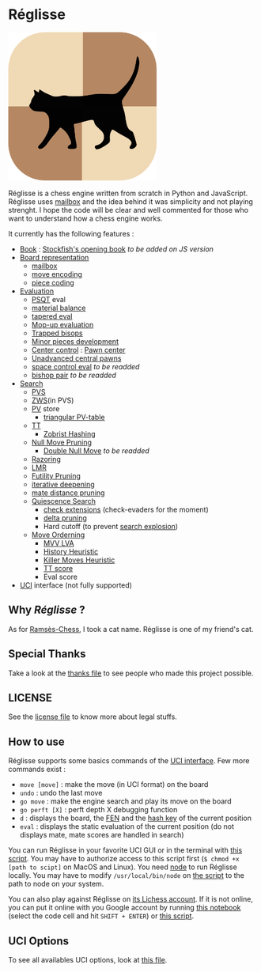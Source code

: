 # Réglisse

<img src="./logo/logo.svg" width="300" height="300">

Réglisse is a chess engine written from scratch in Python and JavaScript.\
Réglisse uses [mailbox](https://www.chessprogramming.org/Mailbox) and the idea behind it was simplicity and not playing strenght. I hope the code will be clear and well commented for those who want to understand how a chess engine works.


It currently has the following features :

- [Book](https://www.chessprogramming.org/Opening_Book) : [Stockfish](https://github.com/official-stockfish/Stockfish)['s opening book](https://github.com/official-stockfish/books) _to be added on JS version_
- [Board representation](https://www.chessprogramming.org/Board_Representation)
    - [mailbox](https://www.chessprogramming.org/Mailbox)
    - [move encoding](https://www.chessprogramming.org/Encoding_Moves)
    - [piece coding](https://www.chessprogramming.org/Pieces)
- [Evaluation](https://www.chessprogramming.org/Evaluation)
    - [PSQT](https://www.chessprogramming.org/Piece-Square_Tables) eval
    - [material balance](https://www.chessprogramming.org/Material)
    - [tapered eval](https://www.chessprogramming.org/Tapered_Eval)
    - [Mop-up evaluation](https://www.chessprogramming.org/Mop-up_Evaluation)
    - [Trapped bisops](https://www.chessprogramming.org/Trapped_Pieces)
    - [Minor pieces development](https://www.chessprogramming.org/Development)
    - [Center control](https://www.chessprogramming.org/Center_Control) : [Pawn center](https://www.chessprogramming.org/Pawn_Center)
    - [Unadvanced central pawns](https://www.chessprogramming.org/Development#Eval_Considerations)
    - [space control eval](https://www.chessprogramming.org/Space) _to be readded_
    - [bishop pair](https://www.chessprogramming.org/Bishop_Pair) _to be readded_
- [Search](https://www.chessprogramming.org/Search)
    - [PVS](https://www.chessprogramming.org/Principal_Variation_Search)
    - [ZWS](https://www.chessprogramming.org/Principal_Variation_Search)(in PVS)
    - [PV](https://www.chessprogramming.org/Principal_Variation) store
        - [triangular PV-table](https://www.chessprogramming.org/Triangular_PV-Table)
    - [TT](https://www.chessprogramming.org/Transposition_Table)
        - [Zobrist Hashing](https://www.chessprogramming.org/Zobrist_Hashing)
    - [Null Move Pruning](https://www.chessprogramming.org/Null_Move_Pruning)
        - [Double Null Move](https://www.chessprogramming.org/Double_Null_Move) _to be readded_
    - [Razoring](https://www.chessprogramming.org/Razoring#LimitedRazoring)
    - [LMR](https://www.chessprogramming.org/Late_Move_Reductions)
    - [Futility Pruning](https://www.chessprogramming.org/Futility_Pruning)
    - [iterative deepening](https://www.chessprogramming.org/Iterative_Deepening)
    - [mate distance pruning](https://www.chessprogramming.org/Mate_Distance_Pruning)
    - [Quiescence Search](https://www.chessprogramming.org/Quiescence_Search)
        - [check extensions](https://www.chessprogramming.org/Check_Extensions) (check-evaders for the moment)
        - [delta pruning](https://www.chessprogramming.org/Delta_Pruning)
        - Hard cutoff (to prevent [search explosion](https://www.chessprogramming.org/Search_Explosion))
    - [Move Orderning](https://www.chessprogramming.org/Move_Ordering)
        - [MVV LVA](https://www.chessprogramming.org/MVV-LVA)
        - [History Heuristic](https://www.chessprogramming.org/History_Heuristic)
        - [Killer Moves Heuristic](https://www.chessprogramming.org/Killer_Heuristic)
        - [TT score](https://www.chessprogramming.org/Transposition_Table)
        - Eval score
- [UCI](./engine-interface.md) interface (not fully supported)

## Why _Réglisse_ ?
As for [Ramsès-Chess](https://github.com/PaulJeFi/ramses-chess), I took a cat name. Réglisse is one of my friend's cat.

## Special Thanks
Take a look at the [thanks file](./THANKS.md) to see people who made this project possible.

## LICENSE
See the [license file](./LICENSE.txt) to know more about legal stuffs.

## How to use
Réglisse supports some basics commands of the [UCI interface](./engine-interface.md). Few more commands exist :
   - ```move [move]``` : make the move (in UCI format) on the board
   - ```undo``` : undo the last move
   - ```go move``` : make the engine search and play its move on the board
   - ```go perft [X]``` : perft depth X debugging function
   - ```d``` : displays the board, the [FEN](https://www.chessprogramming.org/Forsyth-Edwards_Notation) and the [hash key](https://www.chessprogramming.org/Zobrist_Hashing) of the current position
   - ```eval``` : displays the static evaluation of the current position (do not displays mate, mate scores are handled in search)

You can run Réglisse in your favorite UCI GUI or in the terminal with [this script](./src/JavaScript/reglisse.sh). You may have to authorize access to this script first (```$ chmod +x [path to scipt]``` on MacOS and Linux). You need [node](https://nodejs.org/en/) to run Réglisse locally. You may have to modify ```/usr/local/bin/node``` on [the script](./src/JavaScript/reglisse.sh) to the path to node on your system.

You can also play against Réglisse on [its Lichess account](https://lichess.org/@/Ramses-Chess). If it is not online, you can put it online with you Google account by running [this notebook](https://colab.research.google.com/drive/1LMiJFNrYA5y6VFbmFUsrFBujLUU5Cq4A?usp=sharing) (select the code cell and hit ```SHIFT + ENTER```) or [this script](./lichess/script.sh).

## UCI Options
To see all availables UCI options, look at [this file](./UCI_options.md).